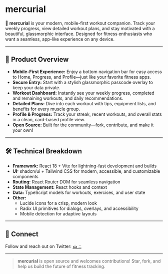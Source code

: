 # mercurial

🚀 **mercurial** is your modern, mobile-first workout companion. Track your weekly progress, view detailed workout plans, and stay motivated with a beautiful, glassmorphic interface. Designed for fitness enthusiasts who want a seamless, app-like experience on any device.

---

## 🌟 Product Overview

- **Mobile-First Experience:** Enjoy a bottom navigation bar for easy access to Home, Progress, and Profile—just like your favorite fitness apps.
- **Secure Entry:** Start with a stylish glassmorphic passcode overlay to keep your data private.
- **Workout Dashboard:** Instantly see your weekly progress, completed and remaining workouts, and daily recommendations.
- **Detailed Plans:** Dive into each workout with tips, equipment lists, and benefits for every muscle group.
- **Profile & Progress:** Track your streak, recent workouts, and overall stats in a clean, card-based profile view.
- **Open Source:** Built for the community—fork, contribute, and make it your own!

---

## 🛠️ Technical Breakdown

- **Framework:** React 18 + Vite for lightning-fast development and builds
- **UI:** shadcn/ui + Tailwind CSS for modern, accessible, and customizable components
- **Routing:** React Router DOM for seamless navigation
- **State Management:** React hooks and context
- **Data:** TypeScript models for workouts, exercises, and user state
- **Other:**
  - Lucide icons for a crisp, modern look
  - Radix UI primitives for dialogs, overlays, and accessibility
  - Mobile detection for adaptive layouts

---

## 🤝 Connect

Follow and reach out on Twitter: <a href="https://twitter.com/0xPraetorian" target="_blank" rel="noopener noreferrer">ᯅ ∴</a>

---

> **mercurial** is open source and welcomes contributions! Star, fork, and help us build the future of fitness tracking.
